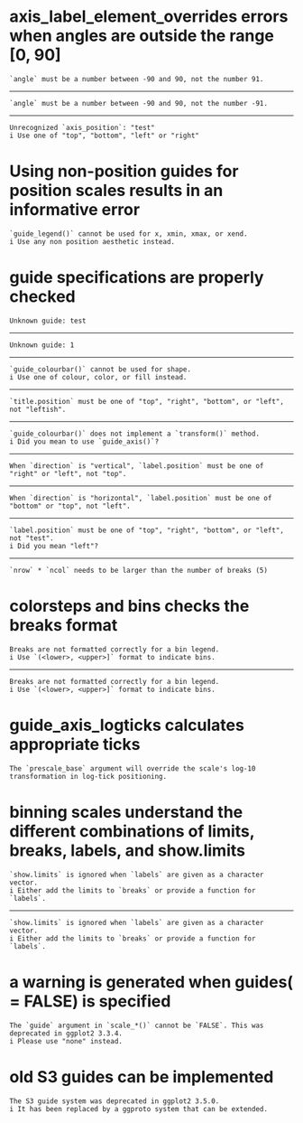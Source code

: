 # axis_label_element_overrides errors when angles are outside the range [0, 90]

    `angle` must be a number between -90 and 90, not the number 91.

---

    `angle` must be a number between -90 and 90, not the number -91.

---

    Unrecognized `axis_position`: "test"
    i Use one of "top", "bottom", "left" or "right"

# Using non-position guides for position scales results in an informative error

    `guide_legend()` cannot be used for x, xmin, xmax, or xend.
    i Use any non position aesthetic instead.

# guide specifications are properly checked

    Unknown guide: test

---

    Unknown guide: 1

---

    `guide_colourbar()` cannot be used for shape.
    i Use one of colour, color, or fill instead.

---

    `title.position` must be one of "top", "right", "bottom", or "left", not "leftish".

---

    `guide_colourbar()` does not implement a `transform()` method.
    i Did you mean to use `guide_axis()`?

---

    When `direction` is "vertical", `label.position` must be one of "right" or "left", not "top".

---

    When `direction` is "horizontal", `label.position` must be one of "bottom" or "top", not "left".

---

    `label.position` must be one of "top", "right", "bottom", or "left", not "test".
    i Did you mean "left"?

---

    `nrow` * `ncol` needs to be larger than the number of breaks (5)

# colorsteps and bins checks the breaks format

    Breaks are not formatted correctly for a bin legend.
    i Use `(<lower>, <upper>]` format to indicate bins.

---

    Breaks are not formatted correctly for a bin legend.
    i Use `(<lower>, <upper>]` format to indicate bins.

# guide_axis_logticks calculates appropriate ticks

    The `prescale_base` argument will override the scale's log-10 transformation in log-tick positioning.

# binning scales understand the different combinations of limits, breaks, labels, and show.limits

    `show.limits` is ignored when `labels` are given as a character vector.
    i Either add the limits to `breaks` or provide a function for `labels`.

---

    `show.limits` is ignored when `labels` are given as a character vector.
    i Either add the limits to `breaks` or provide a function for `labels`.

# a warning is generated when guides(<scale> = FALSE) is specified

    The `guide` argument in `scale_*()` cannot be `FALSE`. This was deprecated in ggplot2 3.3.4.
    i Please use "none" instead.

# old S3 guides can be implemented

    The S3 guide system was deprecated in ggplot2 3.5.0.
    i It has been replaced by a ggproto system that can be extended.

